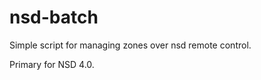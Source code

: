 nsd-batch
=========================

Simple script for managing zones over nsd remote control.

Primary for NSD 4.0.
